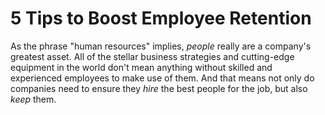 # 5 Tips to Boost Employee Retention

As the phrase "human resources" implies, _people_ really are a company's greatest asset. All of the stellar business strategies and cutting-edge equipment in the world don't mean anything without skilled and experienced employees to make use of them. And that means not only do companies need to ensure they _hire_ the best people for the job, but also _keep_ them.

